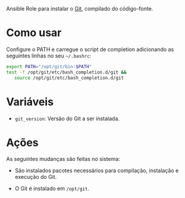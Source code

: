 Ansible Role para instalar o [Git](https://git-scm.com/), compilado do
código-fonte.

# Como usar

Configure o PATH e carregue o script de completion adicionando as seguintes
linhas no seu `~/.bashrc`:

```bash
export PATH="/opt/git/bin:$PATH"
test -f /opt/git/etc/bash_completion.d/git &&
   source /opt/git/etc/bash_completion.d/git
```

# Variáveis

- `git_version`: Versão do Git a ser instalada.

# Ações

As seguintes mudanças são feitas no sistema:

- São instalados pacotes necessários para compilação, instalação e execução do
  Git.

- O Git é instalado em `/opt/git`.
